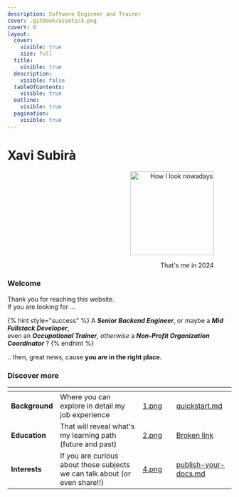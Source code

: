 ```yaml
---
description: Software Engineer and Trainer
cover: .gitbook/assets/4.png
coverY: 0
layout:
  cover:
    visible: true
    size: full
  title:
    visible: true
  description:
    visible: false
  tableOfContents:
    visible: true
  outline:
    visible: true
  pagination:
    visible: true
---
```


# Xavi Subirà

<div align="right">

<figure><img src=".gitbook/assets/biopic2024.png" alt="How I look nowadays" width="188"><figcaption><p>That's me in 2024</p></figcaption></figure>

</div>

### Welcome

Thank you for reaching this website.\
If you are looking for ...&#x20;

{% hint style="success" %}
A _**Senior Backend Engineer**_, or maybe a _**Mid Fullstack Developer**_, \
even an _**Occupational Trainer**, otherwise_ a _**Non-Profit Organization Coordinator**_ ?&#x20;
{% endhint %}

.. then, great news, cause **you are in the right place.**

### Discover more

<table data-view="cards"><thead><tr><th></th><th></th><th data-hidden data-card-cover data-type="files"></th><th data-hidden></th><th data-hidden data-card-target data-type="content-ref"></th></tr></thead><tbody><tr><td><strong>Background</strong></td><td>Where you can explore in detail my job experience</td><td><a href=".gitbook/assets/1.png">1.png</a></td><td></td><td><a href="discover/quickstart.md">quickstart.md</a></td></tr><tr><td><strong>Education</strong></td><td>That will reveal what's my learning path (future and past)</td><td><a href=".gitbook/assets/2.png">2.png</a></td><td></td><td><a href="broken-reference">Broken link</a></td></tr><tr><td><strong>Interests</strong></td><td>If you are curious about those subjects we can talk about (or even share!!)</td><td><a href=".gitbook/assets/4.png">4.png</a></td><td></td><td><a href="discover/publish-your-docs.md">publish-your-docs.md</a></td></tr></tbody></table>

